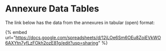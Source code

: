 # Annexure Data Tables

The link below has the data from the annexures in tabular (open) format:

{% embed url="https://docs.google.com/spreadsheets/d/12jLOe6Sm6OEu8ZoiEVkWO6AXYtn7yfLzFOkh2ozE81g/edit?usp=sharing" %}
